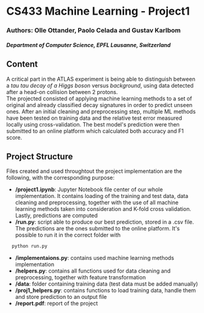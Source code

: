 # CS433 Machine Learning - Project1
### **Authors**: Olle Ottander, Paolo Celada and Gustav Karlbom
#### *Department of Computer Science, EPFL Lausanne, Switzerland*
## Content
A critical part in the ATLAS experiment is being able to distinguish between a *tau tau decay of a Higgs boson* versus *background*, using data detected after a head-on collision between 2 protons.<br> The projected consisted of applying machine learning methods to a set of original and already classified decay signatures in order to predict unseen ones. After an initial cleaning and preprocessing step, multiple ML methods have been tested on training data and the relative test error measured locally using cross-validation. The best model's prediction were then submitted to an online platform which calculated both accuracy and F1 score.

## Project Structure
Files created and used throughtout the project implementation are the following, with the corresponding purpose:
- **/project1.ipynb**: Jupyter Notebook file center of our whole implementation. It contains loading of the training and test data, data cleaning and preprocessing, together with the use of all machine learning methods taken into consideration and K-fold cross validation. Lastly, predictions are computed
- **/run.py**: script able to produce our best prediction, stored in a .csv file. The predictions are the ones submitted to the online platform. It's possible to run it in the correct folder with 
```sh
  python run.py
  ```
- **/implementaions.py**: contains used machine learning methods implementation
- **/helpers.py**: contains all functions used for data cleaning and preprocessing, together with feature transformation
- **/data**: folder containing training data (test data must be added manually)
- **/proj1_helpers.py**: contains functions to load training data, handle them and store prediction to an output file
- **/report.pdf**: report of the project
